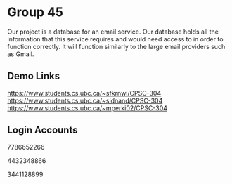 # Group 45 

Our project is a database for an email service. Our database holds all the information that this service requires and would need access to in order to function correctly. It will function similarly to the large email providers such as Gmail.

## Demo Links

https://www.students.cs.ubc.ca/~sfkrnwi/CPSC-304
https://www.students.cs.ubc.ca/~sidnand/CPSC-304
https://www.students.cs.ubc.ca/~mperki02/CPSC-304

## Login Accounts

7786652266

4432348866

3441128899
